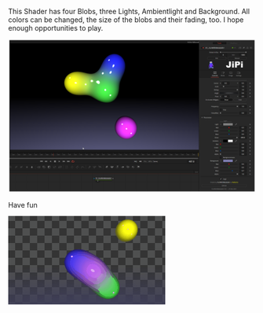 

<!-- +++ DO NOT REMOVE THIS COMMENT +++ DO NOT ADD OR EDIT ANY TEXT BEFORE THIS LINE +++ IT WOULD BE A REALLY BAD IDEA +++ -->

This Shader has four Blobs, three Lights, Ambientlight and Background. All colors can be changed, the size of the blobs and their fading, too. I hope enough opportunities to play.

[![FunWithMetaballs](FunWithMetaballs_screenshot.png)](FunWithMetaballs.fuse)


Have fun

[![FunWithMetaballs](FunWithMetaballs.gif)](FunWithMetaballs.fuse)

<!-- +++ DO NOT REMOVE THIS COMMENT +++ DO NOT EDIT ANY TEXT THAT COMES AFTER THIS LINE +++ TRUST ME: JUST DON'T DO IT +++ -->

